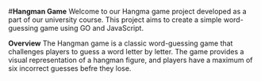 #**Hangman Game**
Welcome to our Hangma game project developed as a part of our university course. This project aims to create a simple word-guessing game using GO and JavaScript. 

**Overview**
The Hangman game is a classic word-guessing game that challenges players to guess a word letter by letter. The game provides a visual representation of a hangman figure, and players have a maximum of six incorrect guesses befre they lose. 

